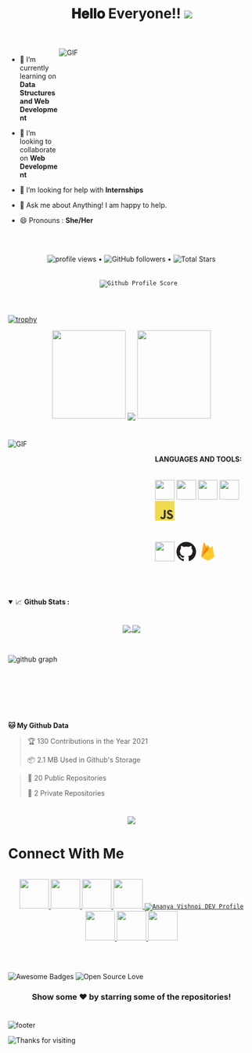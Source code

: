 <h1 align="center">
  𝐇𝐞𝐥𝐥𝐨 Everyone!! 
  <a target="_blank">
    <img src="https://media.giphy.com/media/X2Iney7tVHeWtS1Y9Z/giphy.gif" width="24px" style="max-width:100%;">
  </a>
</h1>

<br/>
<br/>
<a target="_blank">
  <img align="right" height="250" width="400" alt="GIF" src="https://media.giphy.com/media/EY93ZrEyn74w9rB3o0/giphy.gif">
</a>

- 🔭 I’m currently learning on **Data Structures and Web Development**

- 👯 I’m looking to collaborate on **Web Development**
- 🤔 I’m looking for help with **Internships**
- 💬 Ask me about Anything! I am happy to help.
- 😄 Pronouns : **She/Her**

<br/>
<br/>

<p align="center">
  <img src="https://gpvc.arturio.dev/ananya26-vishnoi" alt="profile views"> •  
  <img alt="GitHub followers" src="https://img.shields.io/github/followers/ananya26-vishnoi?label=Followers&style=social"> •   
  <img src="https://img.shields.io/github/stars/ananya26-vishnoi?label=Stars" alt="Total Stars">
</p>
<p align="center">
  <code>
    <img src="https://img.shields.io/badge/dynamic/json?label=Gitwar%20Profile%20Score&style=for-the-badge&color=ee6f57&logo=github&logoColor=white&query=score&url=http%3A%2F%2Fgitwar-ananya26-vishnoi.herokuapp.com%2Fapi%2Fananya26-vishnoi" alt="Github Profile Score">
  </code>
</p>

#

[![trophy](https://github-profile-trophy.vercel.app/?username=ananya26-vishnoi&column=8&margin-w=15&margin-h=15&no-bg=true&no-frame=true&theme=juicyfresh)](https://github.com/ananya26-vishnoi)

<p align="center">
  <a>
    <img height="180" width="150" src="https://i.pinimg.com/originals/5a/4a/f6/5a4af6d23c1981fbe04d131c88c2031d.png">
    <img align="center" src="https://github-readme-streak-stats.herokuapp.com/?user=ananya26-vishnoi&theme=dark&hide_border=true"/>
    <img height="180" width="150" src="https://i.pinimg.com/originals/5a/4a/f6/5a4af6d23c1981fbe04d131c88c2031d.png">
  </a>
</p>

#

<a target="_blank"><img align="left" height="300" width="300" alt="GIF" src="https://www.animatedimages.org/data/media/118/animated-robot-image-0051.gif"></a>
<br/>

**LANGUAGES AND TOOLS:**  
<br/>
<br/>
<code><img height="40" width="40" src="https://www.naveedashfaq.me/img/c++.png"></code>
<code><img height="40" width="40" src="https://cdn.iconscout.com/icon/free/png-512/c-programming-569564.png"></code>
<code><img height="40" width="40" src="https://www.flaticon.com/svg/static/icons/svg/1216/1216733.svg"></code>
<code><img height="40" width="40" src="https://cdn.iconscout.com/icon/free/png-256/css-131-722685.png"></code>
<code><img height="40" width="40" src="https://raw.githubusercontent.com/github/explore/80688e429a7d4ef2fca1e82350fe8e3517d3494d/topics/javascript/javascript.png"></code>

#
<code><img height="40" width="40" src="https://upload.wikimedia.org/wikipedia/commons/thumb/3/3f/Git_icon.svg/1024px-Git_icon.svg.png"></code>
<code><img height="40" width="40" src="https://raw.githubusercontent.com/github/explore/80688e429a7d4ef2fca1e82350fe8e3517d3494d/topics/github-api/github-api.png"></code>
<code><img height="40" width="40" src="https://raw.githubusercontent.com/github/explore/80688e429a7d4ef2fca1e82350fe8e3517d3494d/topics/firebase/firebase.png"></code>


<br/>

#

<details open="">
<summary>
  <g-emoji class="g-emoji" alias="chart_with_upwards_trend" fallback-src="https://github.githubassets.com/images/icons/emoji/unicode/1f4c8.png">📈</g-emoji>
  <strong>Github Stats : </strong>
</summary>
<br>

<p align="center">
  <a href="https://github.com/ananya26-vishnoi">
    <img align="center" src="https://github-readme-stats.vercel.app/api?username=ananya26-vishnoi&show_icons=true&hide_border=true&title_color=94b4a4&amp&icon_color=FFFFFF&amp&text_color=FFFFFF&amp&bg_color=000000&count_private=true&include_all_commits=true"/>
  </a>
  <a href="https://github.com/ananya26-vishnoi">
    <img align="center" height="195px" src="https://github-readme-stats.vercel.app/api/top-langs/?username=ananya26-vishnoi&text_color=FFFFFF&bg_color=000000&title_color=94b4a4&langs_count=15&layout=compact&hide_border=true&area=true" />
  </a>
</p>
</details>
<br>

![github graph](https://activity-graph.herokuapp.com/graph?username=ananya26-vishnoi&theme=react-dark&hide_border=true)

<br/>

#



</a>

<br>
<br>


**🐱 My Github Data** 

> 🏆  130 Contributions in the Year 2021
 > 
> 📦 2.1 MB Used in Github's Storage 
 > 
 
> 📜 20 Public Repositories 
 > 
> 🔑 2 Private Repositories  
 > 
#


</p>

<p align="center">
  <a href='https://github.com/ananya26-vishnoi/'>
    <img width="30%" src="https://media.giphy.com/media/zJ3V6Ot51H8Y0/giphy.gif"/>
    
  </a>
</p>

<h1>
         Connect With Me
  
</h1>

<p align="center">
  <br>
  <a href="https://www.linkedin.com/in/ananya-vishnoi-5980531b3/" target="_blank">
    <code><img height="60" width="60" src="https://image.flaticon.com/icons/png/512/61/61109.png"/></code>
  </a>
  <a href="https://www.facebook.com/ananya.vishnoi.144/" target="_blank">
    <code><img  height="60" width="60" src="https://i.pinimg.com/originals/ca/3b/f0/ca3bf05cfab74677e5b73b130bd30991.png"/></code>
  </a>
  <a href="https://www.instagram.com/_ananya_vishnoi_/" target="_blank">
    <code><img height="60" width="60" src="https://proofmart.com/wp-content/uploads/2020/09/instagram-10-low.png"/></code>
  </a>
  <a href="https://twitter.com/AnanyaVishnoi3" target="_blank">
    <code><img height="60" width="60" src="https://image.flaticon.com/icons/png/512/60/60580.png"/></code>
  </a>
  <a href="https://dev.to/ananya26vishnoi">
    <code><img src="https://d2fltix0v2e0sb.cloudfront.net/dev-badge.svg" alt="Ananya Vishnoi DEV Profile" height="62" width="62"></code>
  </a>     
  <a href="https://www.hackerrank.com/ananyavishnoi26" target="_blank">
    <code><img height="60" width="60" src="https://cdn4.iconfinder.com/data/icons/logos-and-brands-1/512/160_Hackerrank_logo_logos-512.png"/></code>
  </a>
<a href="https://www.hackerearth.com/@ananyavishnoi26" target="_blank">
    <code><img height="60" width="60" src="https://cdn.icon-icons.com/icons2/2389/PNG/512/hackerearth_logo_icon_145208.png"/></code>
  </a>
<a href="https://www.codechef.com/users/anni_26" target="_blank">
    <code><img height="60" width="60" src="https://icons-for-free.com/iconfiles/png/512/codechef-1324440139527402917.png"/></code>
  </a>
</p>

</code>

<br/>
<br/>
</p>
<a>
    <img alt="Awesome Badges" src="https://img.shields.io/badge/badges-awesome-green.svg" />
  </a>
  <a>
    <img alt="Open Source Love" src="https://badges.frapsoft.com/os/v2/open-source.svg?v=103" />
  </a>



<div align="center">

### Show some ❤️ by starring some of the repositories!

</div>

#

![footer](https://blog.paper.li/wp-content/uploads/2020/02/LinkedIn-banner-19-1024x256.png)

<img height="120" alt="Thanks for visiting " width="100%" src="https://raw.githubusercontent.com/BrunnerLivio/brunnerlivio/master/images/marquee.svg" />
